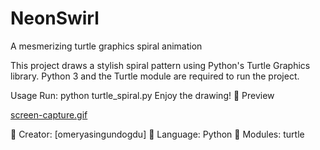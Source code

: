 # NeonSwirl
A mesmerizing turtle graphics spiral animation

This project draws a stylish spiral pattern using Python's Turtle Graphics library.
Python 3 and the Turtle module are required to run the project.

Usage
Run: python turtle_spiral.py
Enjoy the drawing! 🎨
Preview

[screen-capture.gif](https://github.com/omeryasingundogdu/NeonSwirl/blob/main/screen-capture.gif)

🔹 Creator: [omeryasingundogdu]
🔹 Language: Python
🔹 Modules: turtle
